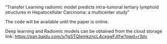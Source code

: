 “Transfer Learning radiomic model predicts intra-tumoral tertiary lymphoid structures in Hepatocellular Carcinoma: a multicenter study”

The code will be available until the paper is online.

Deep learning and Radiomic models can be obtained from the cloud storage link: https://pan.baidu.com/s/1gSTQIemkzncL4cxgwFJtfw?pwd=r3dv
